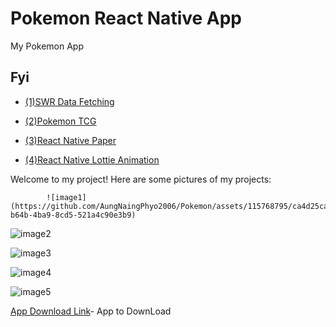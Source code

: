 # Pokemon React Native App
 My Pokemon App

## Fyi 
* [(1)SWR Data Fetching](https://swr.vercel.app/)

* [(2)Pokemon TCG](https://dev.pokemontcg.io/dashboard)

* [(3)React Native Paper](https://callstack.github.io/react-native-paper/)

* [(4)React Native Lottie Animation](https://lottiefiles.com/)

 



Welcome to my project! Here are some pictures of my projects:

            ![image1](https://github.com/AungNaingPhyo2006/Pokemon/assets/115768795/ca4d25ca-b64b-4ba9-8cd5-521a4c90e3b9)

![image2](https://github.com/AungNaingPhyo2006/Pokemon/assets/115768795/35db678d-2c70-492d-a492-5a58e5d4dec1)

![image3](https://github.com/AungNaingPhyo2006/Pokemon/assets/115768795/f4ced8ea-3bf2-4c91-9646-8d71f8a51948)

![image4](https://github.com/AungNaingPhyo2006/Pokemon/assets/115768795/c06ba43a-d85f-4938-a13f-4a37574a9a43)

![image5](https://github.com/AungNaingPhyo2006/Pokemon/assets/115768795/4c47d7ae-b28d-4a9e-9b03-8340b646b1b9)


[App Download Link](https://drive.google.com/file/d/1kOzJJIUa_K_Tt7lIG8f-GWt_AgL4du0A/view?usp=sharing)- App to DownLoad

